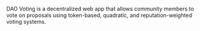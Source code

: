 DAO Voting is a decentralized web app that allows community members to vote on proposals using token-based, quadratic, and reputation-weighted voting systems.
